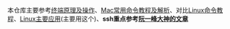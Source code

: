 本仓库主要参考[终端原理及操作](https://www.hanleylee.com/usage-of-terminal.html)、[Mac常用命令教程及解析](https://www.xiebruce.top/809.html#root-3)、对比[Linux命令教程](https://learnku.com/server/wikis/36491)、[Linux主要应用](https://ccstudio.com.cn/linux/part1/remote.html)(主要用这个)、**ssh重点参考[阮一峰大神的文章](https://wangdoc.com/ssh/client.html)**

